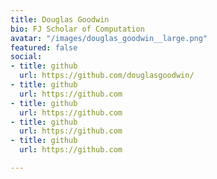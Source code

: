 ```yaml
---
title: Douglas Goodwin
bio: FJ Scholar of Computation
avatar: "/images/douglas_goodwin__large.png"
featured: false
social:
- title: github
  url: https://github.com/douglasgoodwin/
- title: github
  url: https://github.com
- title: github
  url: https://github.com
- title: github
  url: https://github.com
- title: github
  url: https://github.com

---
```

